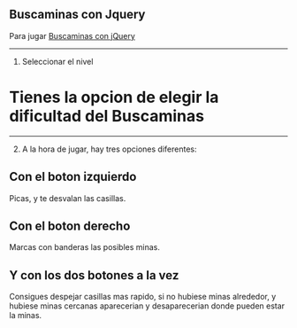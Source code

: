 Buscaminas con Jquery
----

Para jugar [Buscaminas con jQuery](https://javigon258.github.io/Tema%206/jQueryV2Buscaminas/)

**********

1. Seleccionar el nivel

# Tienes la opcion de elegir la dificultad del Buscaminas

**********

2. A la hora de jugar, hay tres opciones diferentes:


## Con el boton izquierdo
Picas, y te desvalan las casillas.

## Con el boton derecho 

Marcas con banderas las posibles minas.

## Y con los dos botones a la vez

Consigues despejar casillas mas rapido, si no hubiese minas alrededor, y hubiese minas cercanas aparecerian y desaparecerian donde pueden estar la minas.

